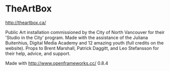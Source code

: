 TheArtBox
=========

http://theartbox.ca/

Public Art installation commissioned by the City of North Vancouver for their 'Studio in the City' program.
Made with the assistance of the Juliana Buitenhius, Digital Media Academy and 12 amazing youth (full credits on the website).
Props to Brent Marshall, Patrick Daggitt, and Leo Stefansson for their help, advice, and support.

Made with http://www.openframeworks.cc/ 0.8.4
